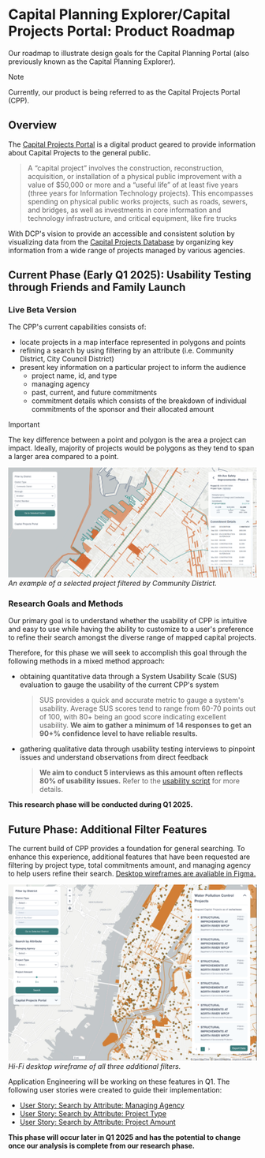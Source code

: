 # Capital Planning Explorer/Capital Projects Portal: Product Roadmap

Our roadmap to illustrate design goals for the Capital Planning Portal (also previously known as the Capital Planning Explorer).

> [!NOTE]
> Currently, our product is being referred to as the Capital Projects Portal (CPP).

## Overview

The [Capital Projects Portal](https://capitalprojects.nycplanningdigital.com/) is a digital product geared to provide information about Capital Projects to the general public.

> A “capital project” involves the construction, reconstruction, acquisition, or installation of a physical public improvement with a value of $50,000 or more and a “useful life” of at least five years (three years for Information Technology projects). This encompasses spending on physical public works projects, such as roads, sewers, and bridges, as well as investments in core information and technology infrastructure, and critical equipment, like fire trucks

With DCP's vision to provide an accessible and consistent solution by visualizing data from the [Capital Projects Database](https://www.nyc.gov/site/planning/data-maps/open-data/dwn-capital-planning-database.page) by organizing key information from a wide range of projects managed by various agencies.

## Current Phase (Early Q1 2025): Usability Testing through Friends and Family Launch

### Live Beta Version

The CPP's current capabilities consists of:

- locate projects in a map interface represented in polygons and points
- refining a search by using filtering by an attribute (i.e. Community District, City Council District)
- present key information on a particular project to inform the audience
  - project name, id, and type
  - managing agency
  - past, current, and future commitments
  - commitment details which consists of the breakdown of individual commitments of the sponsor and their allocated amount
  
> [!IMPORTANT]
> The key difference between a point and polygon is the area a project can impact. Ideally, majority of projects would be polygons as they tend to span a larger area compared to a point.

![alt text](image-2.png)
*An example of a selected project filtered by Community District.*

### Research Goals and Methods

Our primary goal is to understand whether the usability of CPP is intuitive and easy to use while having the ability to customize to a user's preference to refine their search amongst the diverse range of mapped capital projects.

Therefore, for this phase we will seek to accomplish this goal through the following methods in a mixed method approach:

- obtaining quantitative data through a System Usability Scale (SUS) evaluation to gauge the usability of the current CPP's system

  > SUS provides a quick and accurate metric to gauge a system's usability. Average SUS scores tend to range from 60-70 points out of 100, with 80+ being an good score indicating excellent usability. **We aim to gather a minimum of 14 responses to get an 90+% confidence level to have reliable results.**

- gathering qualitative data through usability testing interviews to pinpoint issues and understand observations from direct feedback

  > **We aim to conduct 5 interviews as this amount often reflects 80% of usability issues.** Refer to the [usability script](https://github.com/NYCPlanning/design/blob/c3a3310dee2197da668bb706d862ccc5da907359/CPP%20(CPE)/usability-interview-script.md) for more details.

**This research phase will be conducted during Q1 2025.**

## Future Phase: Additional Filter Features

The current build of CPP provides a foundation for general searching. To enhance this experience, additional features that have been requested are filtering by project type, total commitments amount, and managing agency to help users refine their search. [Desktop wireframes are avaliable in Figma.](https://www.figma.com/design/LYHHoPop9l0jpEivk5CFzJ/Capital-Projects-Portal?node-id=2728-6859&t=AdKOMXezsSae0dNG-1)

![alt text](image-4.png)
*Hi-Fi desktop wireframe of all three additional filters.*

Application Engineering will be working on these features in Q1. The following user stories were created to guide their implementation:

- [User Story: Search by Attribute: Managing Agency](https://github.com/NYCPlanning/ae-cp-map/issues/126)
- [User Story: Search by Attribute: Project Type](https://github.com/NYCPlanning/ae-cp-map/issues/127)
- [User Story: Search by Attribute: Project Amount](https://github.com/NYCPlanning/ae-cp-map/issues/128)

**This phase will occur later in Q1 2025 and has the potential to change once our analysis is complete from our research phase.**
